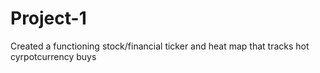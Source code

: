 # Project-1
Created a functioning stock/financial ticker and heat map that tracks hot cyrpotcurrency buys
